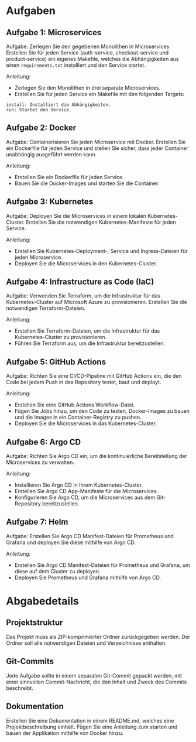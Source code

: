 # Aufgaben

## Aufgabe 1: Microservices

Aufgabe: Zerlegen Sie den gegebenen Monolithen in Microservices. Erstellen Sie für jeden Service (auth-service, checkout-service und product-service) ein eigenes Makefile, welches die Abhängigkeiten aus einen `requirements.txt` installiert und den Service startet.

Anleitung:

- Zerlegen Sie den Monolithen in drei separate Microservices. 
- Erstellen Sie für jeden Service ein Makefile mit den folgenden Targets:
```
install: Installiert die Abhängigkeiten.
run: Startet den Service.
```

## Aufgabe 2: Docker

Aufgabe: Containerisieren Sie jeden Microservice mit Docker. Erstellen Sie ein Dockerfile für jeden Service und stellen Sie sicher, dass jeder Container unabhängig ausgeführt werden kann.

Anleitung:

- Erstellen Sie ein Dockerfile für jeden Service.
- Bauen Sie die Docker-Images und starten Sie die Container.

## Aufgabe 3: Kubernetes

Aufgabe: Deployen Sie die Microservices in einem lokalen Kubernetes-Cluster. Erstellen Sie die notwendigen Kubernetes-Manifeste für jeden Service.

Anleitung:

- Erstellen Sie Kubernetes-Deployment-, Service und Ingress-Dateien für jeden Microservice.
- Deployen Sie die Microservices in den Kubernetes-Cluster.

## Aufgabe 4: Infrastructure as Code (IaC)

Aufgabe: Verwenden Sie Terraform, um die Infrastruktur für das Kubernetes-Cluster auf Microsoft Azure zu provisionieren. Erstellen Sie die notwendigen Terraform-Dateien.

Anleitung:

- Erstellen Sie Terraform-Dateien, um die Infrastruktur für das Kubernetes-Cluster zu provisionieren.
- Führen Sie Terraform aus, um die Infrastruktur bereitzustellen.

## Aufgabe 5: GitHub Actions

Aufgabe: Richten Sie eine CI/CD-Pipeline mit GitHub Actions ein, die den Code bei jedem Push in das Repository testet, baut und deployt.

Anleitung:

- Erstellen Sie eine GitHub Actions Workflow-Datei.
- Fügen Sie Jobs hinzu, um den Code zu testen, Docker-Images zu bauen und die Images in ein Container-Registry zu pushen.
- Deployen Sie die Microservices in das Kubernetes-Cluster.

## Aufgabe 6: Argo CD

Aufgabe: Richten Sie Argo CD ein, um die kontinuierliche Bereitstellung der Microservices zu verwalten.

Anleitung:

- Installieren Sie Argo CD in Ihrem Kubernetes-Cluster.
- Erstellen Sie Argo CD App-Manifeste für die Microservices.
- Konfigurieren Sie Argo CD, um die Microservices aus dem Git-Repository bereitzustellen.

## Aufgabe 7: Helm

Aufgabe: Erstellen Sie Argo CD Manifest-Dateien für Prometheus und Grafana und deployen Sie diese mithilfe von Argo CD.

Anleitung:

- Erstellen Sie Argo CD Manifest-Dateien für Prometheus und Grafana, um diese auf dem Cluster zu deployen.
- Deployen Sie Prometheus und Grafana mithilfe von Argo CD.

# Abgabedetails

## Projektstruktur
Das Projekt muss als ZIP-komprimierter Ordner zurückgegeben werden. Der Ordner soll alle notwendigen Dateien und Verzeichnisse enthalten.

## Git-Commits
Jede Aufgabe sollte in einem separaten Git-Commit gepackt werden, mit einer sinnvollen Commit-Nachricht, die den Inhalt und Zweck des Commits beschreibt.

## Dokumentation
Erstellen Sie eine Dokumentation in einem README.md, welches eine Projektbeschreibung einhält. Fügen Sie eine Anleitung zum starten und bauen der Applikation mithilfe von Docker hinzu.